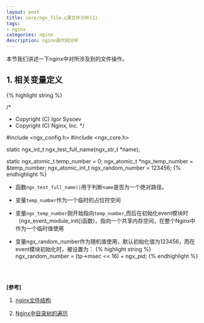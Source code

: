 ```yaml
---
layout: post
title: core/ngx_file.c源文件分析(1)
tags:
- nginx
categories: nginx
description: nginx源代码分析
---
```



本节我们讲述一下nginx中对所涉及到的文件操作。


<!-- more -->

## 1. 相关变量定义
{% highlight string %}

/*
 * Copyright (C) Igor Sysoev
 * Copyright (C) Nginx, Inc.
 */


#include <ngx_config.h>
#include <ngx_core.h>


static ngx_int_t ngx_test_full_name(ngx_str_t *name);


static ngx_atomic_t   temp_number = 0;
ngx_atomic_t         *ngx_temp_number = &temp_number;
ngx_atomic_int_t      ngx_random_number = 123456;
{% endhighlight %}

* 函数```ngx_test_full_name()```用于判断```name```是否为一个绝对路径。

* 变量```temp_number```作为一个临时的占位符空间

* 变量```ngx_temp_number```刚开始指向```temp_number```,而后在初始化event模块时（ngx_event_module_init()函数)，指向一个共享内存空间，在整个Nginx中作为一个临时值使用

* 变量ngx_random_number作为随机值使用，默认初始化值为123456，而在event模块初始化时，被设置为：
{% highlight string %}
ngx_random_number = (tp->msec << 16) + ngx_pid;
{% endhighlight %}


<br />
<br />

**[参考]**

1. [nginx文件结构](https://blog.csdn.net/apelife/article/details/53043275)

2. [Nginx中目录树的遍历](https://blog.csdn.net/weiyuefei/article/details/38313663)

<br />
<br />
<br />

